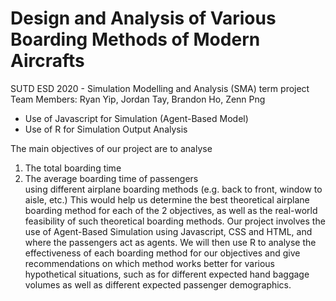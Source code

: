# Design and Analysis of Various Boarding Methods of Modern Aircrafts
SUTD ESD 2020 - Simulation Modelling and Analysis (SMA) term project
Team Members: Ryan Yip, Jordan Tay, Brandon Ho, Zenn Png    

- Use of Javascript for Simulation (Agent-Based Model)   
- Use of R for Simulation Output Analysis   

The main objectives of our project are to analyse  
1) The total boarding time   
2) The average boarding time of passengers   
using different airplane boarding methods (e.g. back to front, window to aisle, etc.)
This would help us determine the best theoretical airplane boarding method for each of the 2 objectives, as well as the real-world feasibility of such theoretical boarding methods. Our project involves the use of Agent-Based Simulation using Javascript, CSS and HTML, and where the passengers act as agents. 
We will then use R to analyse the effectiveness of each boarding method for our objectives and give recommendations on which method works better for various hypothetical situations, such as for different expected hand baggage volumes as well as different expected passenger demographics.  

